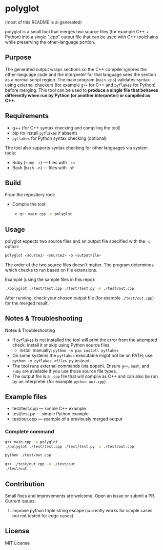 # polyglot

(most of this README is ai generated)

polyglot is a small tool that merges two source files (for example C++ + Python) into a single ".cpp" output file that can be used with C++ toolchains while preserving the other-language portion.

## Purpose
The generated output wraps sections so the C++ compiler ignores the other-language code and the interpreter for that language sees the section as a normal script region. The main program (`main.cpp`) validates syntax using external checkers (for example `g++` for C++ and `pyflakes` for Python) before merging. This tool can be used to **produce a single file that behaves differently when run by Python (or another interpreter) or compiled as C++.**

## Requirements
- g++ (for C++ syntax checking and compiling the tool)
- pip (to install `pyflakes` if absent)
- `pyflakes` for Python syntax checking (optional)

The tool also supports syntax checking for other languages via system tools:
- Ruby (`ruby -c`) — files with `.rb`
- Bash (`bash -n`) — files with `.sh`

## Build
From the repository root:
- Compile the tool:
  - ```bash
    g++ main.cpp -o polyglot
    ```

## Usage
polyglot expects two source files and an output file specified with the `-o` option:

```bash
polyglot <source1> <source2> -o <outputFile>
```

The order of the two source files doesn't matter. The program determines which checks to run based on file extensions.

Example (using the sample files in this repo):

```bash
./polyglot ./test/test.cpp ./test/test.py -o ./test/out.cpp
```

After running, check your chosen output file (for example `./test/out.cpp`) for the merged result.

## Notes & Troubleshooting
Notes & Troubleshooting
- If `pyflakes` is not installed the tool will print the error from the attempted check; install it or skip using Python source files.
  - Install manually: `python -m pip install pyflakes`
- On some systems the `pyflakes` executable might not be on PATH; use `python -m pyflakes <file>.py` instead.
- The tool runs external commands (via popen). Ensure `g++`, `bash`, and `ruby` are available if you use those source file types.
- The output file is a `.cpp` file that will compile as C++ and can also be run by an interpreter (for example `python out.cpp`).

## Example files
- test/test.cpp — simple C++ example
- test/test.py — simple Python example
- test/out.cpp — example of a previously merged output

### Complete command
```bash
g++ main.cpp -o polyglot
./polyglot ./test/test.cpp ./test/test.py -o ./test/out.cpp

python ./test/out.cpp

g++ ./test/out.cpp -o ./test/out
./test/out
```

## Contribution
Small fixes and improvements are welcome. Open an issue or submit a PR. Current issues:
1. Improve python triple string escape (currently works for simple cases but not tested for edge cases)

## License
MIT License
